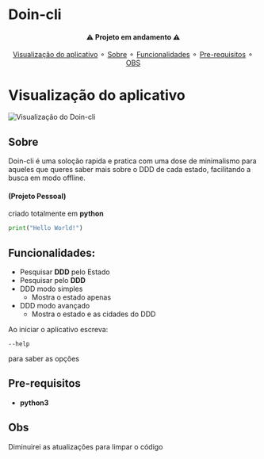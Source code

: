 # Doin-cli
<h4 align="center">
   ⚠ Projeto em andamento ⚠
</h4>
<p align="center">
<a href="#visualização-do-aplicativo">Visualização do aplicativo</a> ⚬
<a href="#sobre">Sobre</a> ⚬
<a href="#funcionalidades">Funcionalidades</a> ⚬
<a href="#pre-requisitos">Pre-requisitos</a> ⚬
<a href="#obs">OBS</a>



# Visualização do aplicativo

![Visualização do Doin-cli](https://user-images.githubusercontent.com/85363903/160154757-ab2bd12f-7636-4a71-8ca1-f12c36e41cc0.gif)

## Sobre

Doin-cli é uma soloção rapida e pratica com  uma dose de minimalismo para aqueles que queres saber mais
sobre o DDD de cada estado, facilitando a busca em modo offline.


#### (Projeto Pessoal)


criado totalmente em **python**

```python
print("Hello World!")
```

## Funcionalidades:
- Pesquisar **DDD** pelo Estado
- Pesquisar pelo **DDD**
- DDD modo simples
    - Mostra o estado apenas
- DDD modo avançado
    - Mostra o estado e as cidades do DDD

Ao iniciar o aplicativo escreva: 
```
--help
```
para saber as opções

## Pre-requisitos

- **python3** 

## Obs

Diminuirei as atualizações para limpar o código 

